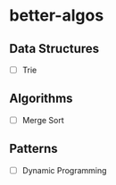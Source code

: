 # better-algos

## Data Structures

- [ ] Trie

## Algorithms

- [ ] Merge Sort

## Patterns

- [ ] Dynamic Programming
